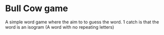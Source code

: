 # Bull Cow game
 A simple word game where the aim to to guess the word. 1 catch is that the word is an isogram (A word with no repeating letters)
